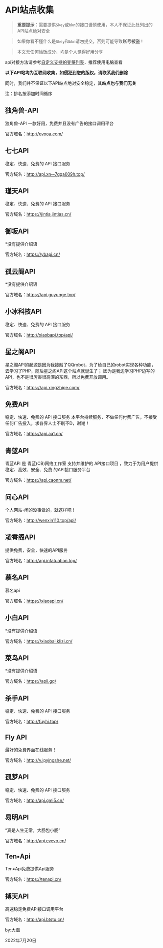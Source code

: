 # API站点收集

>**重要提示**：需要提供`Skey`或`bkn`的接口谨慎使用，本人不保证此处列出的API站点绝对安全

>如果你看不懂什么是`Skey`和`bkn`请勿提交，否则可能导致**账号被盗**！

>本文无任何恰饭成分，均是个人觉得好用分享

api对接方法请参考[自定义支持的变量列表](/cmd?id=自定义支持的变量列表)，推荐使用电脑查看

**以下API站均为互联网收集，如侵犯到您的版权，请联系我们删除**

同时，我们并不保证以下API站点绝对安全稳定，其**站点也与我们无关**

注：排名按添加时间循序

## 独角兽-API

独角兽-API 一款好用，免费并且没有广告的接口调用平台

官方域名：http://ovooa.com/

## 七七API

稳定、快速、免费的 API 接口服务

官方域名：http://api.xn--7gqa009h.top/

## 瑾天API

稳定、快速、免费的 API 接口服务

官方域名：https://jintia.jintias.cn/

## 御坂API

*没有提供介绍语

官方域名：https://ybapi.cn/

## 孤云阁API

*没有提供介绍语

官方域名：https://api.guyunge.top/

## 小冰科技API

稳定、快速、免费的 API 接口服务

官方域名：http://xiaobapi.top/api/

## 星之阁API

星之阁API的起源是因为我接触了QQrobot，为了给自己的robot实现各种功能，去学习了PHP，随后星之阁API这个站点就诞生了；
因为是我边学习PHP边写的API，也不是很厉害很高深的东西，所以免费开放调用。

官方域名：https://api.xingzhige.com/

## 免费API

稳定、快速、免费的 API 接口服务
本平台持续服务，不做任何付费广告，不接受任何广告投入，求各界人士不刷不D，谢谢！

官方域名：https://api.aa1.cn/

## 青蓝API

青蓝API 是 青蓝(CB)网络工作室 支持并维护的 API接口项目 ，致力于为用户提供 稳定、高效、安全、免费 的API接口服务平台

官方域名：https://api.caonm.net/

## 问心API

个人网站-闲的没事做的，就这样吧！

官方域名：http://wenxin110.top/api/

## 凌霄阁API

提供免费，安全，快速的API服务

官方域名：http://api.infatuation.top/

## 慕名API

慕名api

官方域名：https://xiaoapi.cn/

## 小白API

*没有提供介绍语

官方域名：https://xiaobai.klizi.cn/

## 菜鸟API

*没有提供介绍语

官方域名：https://apii.gq/

## 杀手API

稳定、快速、免费的 API 接口服务

官方域名：http://fuyhi.top/

## Fly API

最好的免费界面在线服务！

官方域名：http://v.ipyingshe.net/

## 孤梦API

稳定、快速、免费的 API 接口服务

官方域名：http://api.gmi5.cn/

## 易明API

“真是人生无常，大肠包小肠”

官方域名：http://api.evevo.cn/

## Ten▪Api

Ten▪Api免费提供Api服务

官方域名：https://tenapi.cn/

## 搏天API

高速稳定免费APi接口调用平台

官方域名：http://api.btstu.cn/

by:[大海](https://s1.ax1x.com/2022/07/21/jLlU8s.png)

2022年7月20日